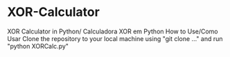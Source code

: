 # XOR-Calculator
XOR Calculator in Python/ Calculadora XOR em Python
How to Use/Como Usar
Clone the repository to your local machine using "git clone ..." and run "python XORCalc.py"
